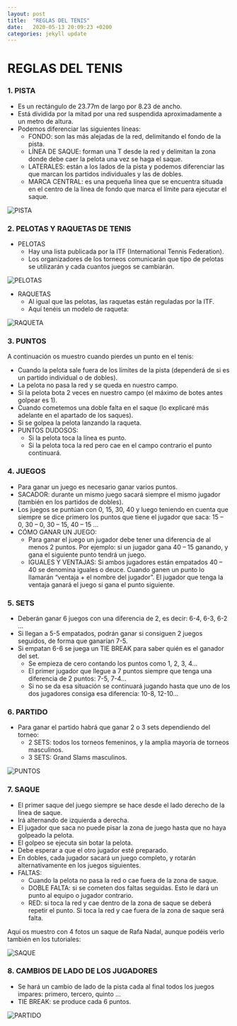 ```yaml
---
layout: post
title:  "REGLAS DEL TENIS"
date:   2020-05-13 20:09:23 +0200
categories: jekyll update
---
```


# REGLAS DEL TENIS

### 1.	PISTA

* Es un rectángulo de 23.77m de largo por 8.23 de ancho.
* Está dividida por la mitad por una red suspendida aproximadamente a un metro de altura.
* Podemos diferenciar las siguientes líneas:
  * FONDO: son las más alejadas de la red, delimitando el fondo de la pista.
  * LÍNEA DE SAQUE: forman una T desde la red y delimitan la zona donde debe caer la pelota una vez se haga el saque.
  * LATERALES: están a los lados de la pista y podemos diferenciar las que marcan los partidos individuales y las de dobles.
  * MARCA CENTRAL: es una pequeña línea que se encuentra situada en el centro de la línea de fondo que marca el límite para ejecutar el saque.
 
 ![PISTA](https://github.com/danieledufis/danieledufis.github.io/blob/master/images_text/tenis_pista.jpg)

### 2.	PELOTAS Y RAQUETAS DE TENIS

* PELOTAS
  * Hay una lista publicada por la ITF (International  Tennis Federation).
  * Los organizadores de los torneos comunicarán que tipo de pelotas se utilizarán y cada cuantos juegos se cambiarán.
  
![PELOTAS](https://github.com/danieledufis/danieledufis.github.io/blob/master/images_text/tenis_pelotas.jpg)

* RAQUETAS
  * Al igual que las pelotas, las raquetas están reguladas por la ITF.
  * Aquí tenéis un modelo de raqueta:
  
![RAQUETA](https://github.com/danieledufis/danieledufis.github.io/blob/master/images_text/tenis_raqueta.jpg)
  
### 3.	PUNTOS

A continuación os muestro cuando pierdes un punto en el tenis:
* Cuando la pelota sale fuera de los límites de la pista (dependerá de si es un partido individual o de dobles).
* La pelota no pasa la red y  se queda en nuestro campo.
* Si la pelota bota 2 veces en nuestro campo (el máximo de botes antes golpear es 1).
* Cuando cometemos una doble falta en el saque (lo explicaré más adelante en el apartado de los saques).
* Si se golpea la pelota lanzando la raqueta.
* PUNTOS DUDOSOS:
  * Si la pelota toca la línea es punto.
  * Si la pelota toca la red pero cae en el campo contrario el punto continuará.

### 4.	JUEGOS

* Para ganar un juego es necesario ganar varios puntos. 
* SACADOR: durante un mismo juego sacará siempre el mismo jugador (también en los partidos de dobles).
* Los juegos se puntúan con 0, 15, 30, 40 y luego teniendo en cuenta que siempre se dice primero los puntos que tiene el jugador que saca: 15 – 0, 30 – 0, 30 – 15, 40 – 15 …
* CÓMO GANAR UN JUEGO:
  * Para ganar el juego un jugador debe tener una diferencia de al menos 2 puntos. Por ejemplo: si un jugador gana 40 – 15 ganando, y gana el siguiente punto tendrá un juego.
  * IGUALES Y VENTAJAS: Si ambos jugadores están empatados 40 – 40 se denomina iguales o deuce. Cuando ganen un punto lo llamarán “ventaja + el nombre del jugador”. El jugador       que tenga la ventaja ganará el juego si gana el punto siguiente.

### 5.	SETS

* Deberán ganar 6 juegos con una diferencia de 2, es decir: 6-4, 6-3, 6-2 …
* Si llegan a 5-5 empatados, podrán ganar si consiguen 2 juegos seguidos, de forma que ganarían 7-5.
* Si empatan 6-6 se juega un TIE BREAK para saber quién es el ganador del set.
  * Se empieza de cero contando los puntos como 1, 2, 3, 4…
  * El primer jugador que llegue a 7 puntos siempre que tenga una diferencia de 2 puntos: 7-5, 7-4… 
  * Si no se da esa situación se continuará jugando hasta que uno de los dos jugadores consiga esa diferencia: 10-8, 12-10…

### 6.	PARTIDO

* Para ganar el partido habrá que ganar 2 o 3 sets dependiendo del torneo:
  * 2 SETS: todos los torneos femeninos, y la amplia mayoría de torneos masculinos.
  * 3 SETS: Grand Slams masculinos.
  
![PUNTOS](https://github.com/danieledufis/danieledufis.github.io/blob/master/images_text/tenis_puntos.jpg)

### 7.	SAQUE

* El primer saque del juego siempre se hace desde el lado derecho de la línea de saque.
* Irá alternando de izquierda a derecha.
* El jugador que saca no puede pisar la zona de juego hasta que no haya golpeado la pelota.
* El golpeo se ejecuta sin botar la pelota.
* Debe esperar a que el otro jugador esté preparado.
* En dobles, cada jugador sacará un juego completo, y rotarán alternativamente en los juegos siguientes.
* FALTAS:
  * Cuando la pelota no pasa la red o cae fuera de la zona de saque.
  * DOBLE FALTA: si se cometen dos faltas seguidas. Esto le dará un punto  al equipo o jugador contrario.
  * RED: si toca la red y cae dentro de la zona de saque se deberá repetir el punto.
         Si toca la red y cae fuera de la zona de saque será falta.
         
Aquí os muestro con 4 fotos un saque de Rafa Nadal, aunque podéis verlo también en los tutoriales:

![SAQUE](https://github.com/danieledufis/danieledufis.github.io/blob/master/images_text/tenis_saque.jpg)

### 8.	CAMBIOS DE LADO DE LOS JUGADORES

-	Se hará un cambio de lado de la pista cada al final todos los juegos impares: primero, tercero, quinto …
-	TIE BREAK: se produce cada 6 puntos.

![PARTIDO](https://github.com/danieledufis/danieledufis.github.io/blob/master/images_text/tenis_partido.jpg)
